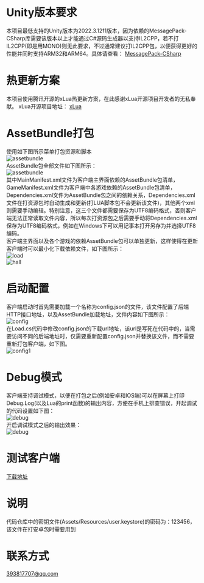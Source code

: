 # Unity版本要求
本项目最低支持的Unity版本为2022.3.12f1版本，因为依赖的MessagePack-CSharp库需要该版本以上才能通过C#源码生成器以支持IL2CPP，若不打IL2CPP(即是用MONO)则无此要求，不过通常建议打IL2CPP包，以便获得更好的性能并同时支持ARM32和ARM64。具体请查看：
[MessagePack-CSharp](https://github.com/MessagePack-CSharp/MessagePack-CSharp#unity-support)

# 热更新方案
本项目使用腾讯开源的xLua热更新方案，在此感谢xLua开源项目开发者的无私奉献。
xLua开源项目地址：
[xLua](https://github.com/Tencent/xLua)

# AssetBundle打包
使用如下图所示菜单打包资源和脚本\
![assetbundle](https://gitee.com/friedrich-hegel/data/raw/master/ab.png)\
AssetBundle包全部文件如下图所示：\
![assetbundle](https://gitee.com/friedrich-hegel/data/raw/master/ab-list.png)\
其中MainManifest.xml文件为客户端主界面依赖的AssetBundle包清单，GameManifest.xml文件为客户端中各游戏依赖的AssetBundle包清单，Dependencies.xml文件为AssetBundle包之间的依赖关系，Dependencies.xml文件在打资源包时自动生成和更新(打LUA脚本包不会更新该文件)，其他两个xml则需要手动编辑。特别注意，这三个文件都需要保存为UTF8编码格式，否则客户端无法正常读取文件内容，所以每次打资源包之后需要手动将Dependencies.xml保存为UTF8编码格式，例如在Windows下可以用记事本打开另存为并选择UTF8编码。\
客户端主界面以及各个游戏的依赖AssetBundle包可以单独更新，这样使得在更新客户端时可以最小化下载依赖文件，如下图所示：\
![load](https://gitee.com/friedrich-hegel/data/raw/master/load.png)\
![hall](https://gitee.com/friedrich-hegel/data/raw/master/hall.png)

# 启动配置
客户端启动时首先需要加载一个名称为config.json的文件，该文件配置了后端HTTP接口地址，以及AssetBundle加载地址，文件内容如下图所示：\
![config](https://gitee.com/friedrich-hegel/data/raw/master/config.png)\
在Load.cs代码中修改config.json的下载url地址，该url是写死在代码中的，当需要访问不同的后端地址时，仅需要重新配置config.json并替换该文件，而不需要重新打包客户端，如下图。\
![config1](https://gitee.com/friedrich-hegel/data/raw/master/config1.png)

# Debug模式
客户端支持调试模式，以便在打包之后(例如安卓和IOS端)可以在屏幕上打印Debug.Log(以及Lua的print函数)的输出内容，方便在手机上排查错误，开起调试的代码设置如下图：\
![debug](https://gitee.com/friedrich-hegel/data/raw/master/debug.png)\
开启调试模式之后的输出效果：\
![debug](https://gitee.com/friedrich-hegel/data/raw/master/debug1.png)

# 测试客户端
[下载地址](http://106.13.15.226:8896/download)

# 说明
代码仓库中的密钥文件(Assets/Resources/user.keystore)的密码为：123456，该文件在打安卓包时需要用到

# 联系方式
393817707@qq.com